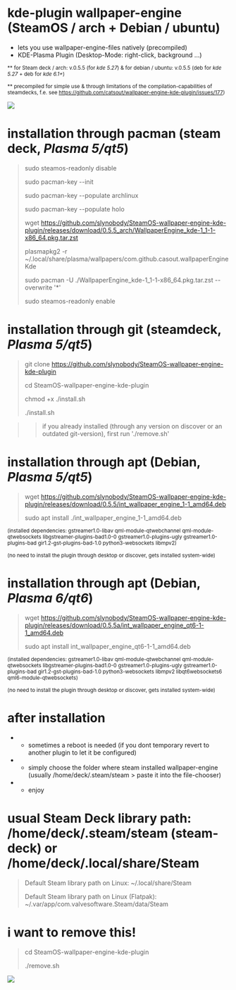 # kde-plugin wallpaper-engine (SteamOS / arch + Debian / ubuntu)

* lets you use wallpaper-engine-files natively (precompiled)
* KDE-Plasma Plugin (Desktop-Mode: right-click, background ...)

<sub> ** for Steam deck / arch: v.0.5.5 (for *kde 5.27*)  & for debian / ubuntu: v.0.5.5 (deb for *kde 5.27* + deb for *kde 6.1+*)</sub>

<sub> ** precompiled for simple use & through limitations of the compilation-capabilities of steamdecks, f.e. see https://github.com/catsout/wallpaper-engine-kde-plugin/issues/177)</sub>

<img src="https://images.pling.com/img/00/00/78/78/79/2160403/screenshot-20240602-192228.png"/>

# installation through pacman (steam deck, *Plasma 5/qt5*)

> sudo steamos-readonly disable
>
> sudo pacman-key --init
>
> sudo pacman-key --populate archlinux
>
> sudo pacman-key --populate holo
>
> wget https://github.com/slynobody/SteamOS-wallpaper-engine-kde-plugin/releases/download/0.5.5_arch/WallpaperEngine_kde-1_1-1-x86_64.pkg.tar.zst
>
> plasmapkg2 -r ~/.local/share/plasma/wallpapers/com.github.casout.wallpaperEngineKde
>
> sudo pacman -U ./WallpaperEngine_kde-1_1-1-x86_64.pkg.tar.zst --overwrite '*'
>
> sudo steamos-readonly enable

# installation through git (steamdeck, *Plasma 5/qt5*)
> git clone https://github.com/slynobody/SteamOS-wallpaper-engine-kde-plugin
> 
> cd SteamOS-wallpaper-engine-kde-plugin
>
> chmod +x ./install.sh
>
> ./install.sh

>> if you already installed (through any version on discover or an outdated git-version), first run './remove.sh'

# installation through apt (Debian, *Plasma 5/qt5*)
> wget https://github.com/slynobody/SteamOS-wallpaper-engine-kde-plugin/releases/download/0.5.5/int_wallpaper_engine_1-1_amd64.deb
>
> sudo apt install ./int_wallpaper_engine_1-1_amd64.deb
> 
<sub> (installed dependencies: gstreamer1.0-libav qml-module-qtwebchannel qml-module-qtwebsockets libgstreamer-plugins-bad1.0-0 gstreamer1.0-plugins-ugly gstreamer1.0-plugins-bad gir1.2-gst-plugins-bad-1.0 python3-websockets libmpv2)</sub>

<sub> (no need to install the plugin through desktop or discover, gets installed system-wide)</sub>

# installation through apt (Debian, *Plasma 6/qt6*)
> wget https://github.com/slynobody/SteamOS-wallpaper-engine-kde-plugin/releases/download/0.5.5a/int_wallpaper_engine_qt6-1-1_amd64.deb
> 
> sudo apt install int_wallpaper_engine_qt6-1-1_amd64.deb
> 
<sub>(installed dependencies: gstreamer1.0-libav qml-module-qtwebchannel qml-module-qtwebsockets libgstreamer-plugins-bad1.0-0 gstreamer1.0-plugins-ugly gstreamer1.0-plugins-bad gir1.2-gst-plugins-bad-1.0 python3-websockets libmpv2 libqt6websockets6 qml6-module-qtwebsockets)</sub>

<sub>(no need to install the plugin through desktop or discover, gets installed system-wide)</sub>

# after installation
* * sometimes a reboot is needed (if you dont temporary revert to another plugin to let it be configured)
* * simply choose the folder where steam installed wallpaper-engine (usually /home/deck/.steam/steam > paste it into the file-chooser)
* * enjoy

# usual Steam Deck library path: /home/deck/.steam/steam (steam-deck) or /home/deck/.local/share/Steam
> 
> Default Steam library path on Linux: ~/.local/share/Steam
> 
> Default Steam library path on Linux (Flatpak): ~/.var/app/com.valvesoftware.Steam/data/Steam
>

# i want to remove this!
> cd SteamOS-wallpaper-engine-kde-plugin
>
> ./remove.sh
> 
<a href="https://artsandculture.google.com/experiment/viola-the-bird/nAEJVwNkp-FnrQ?cp=e30."><img src="https://images.pling.com/img/00/00/78/78/79/2160403/proxy-image1.jpeg"/></a>
